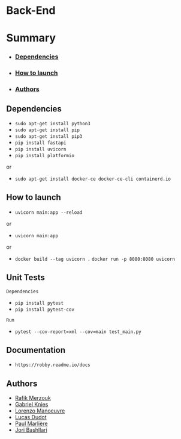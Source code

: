 # Back-End

# Summary

- ### [Dependencies](#Dependencies)
- ### [How to launch](#HowToLaunch)
- ### [Authors](#Authors)

## <a name="Dependencies"></a> Dependencies
- ```sudo apt-get install python3```
- ```sudo apt-get install pip```
- ```sudo apt-get install pip3```
- ```pip install fastapi```
- ```pip install uvicorn```
- ```pip install platformio```

or
- ```sudo apt-get install docker-ce docker-ce-cli containerd.io```

## <a name="HowToLaunch"></a> How to launch
- ```uvicorn main:app --reload```

or
- ```uvicorn main:app```

or
- ```docker build --tag uvicorn .```
  ```docker run -p 8080:8080 uvicorn```

## <a name="Unit Tests"></a> Unit Tests


```Dependencies```
- ```pip install pytest```
- ```pip install pytest-cov```

```Run```
- ```pytest --cov-report=xml --cov=main test_main.py```

## <a name="Documentation"></a> Documentation

- ```https://robby.readme.io/docs```

## <a name="Authors"></a> Authors
- [Rafik Merzouk](https://github.com/Belkadafi)
- [Gabriel Knies](https://github.com/gabirel1)
- [Lorenzo Manoeuvre](https://github.com/LorenzoMan)
- [Lucas Dudot](https://github.com/Lucase84)
- [Paul Marlière](https://github.com/Chametcapuche)
- [Jori Bashllari](https://github.com/alter2000)

